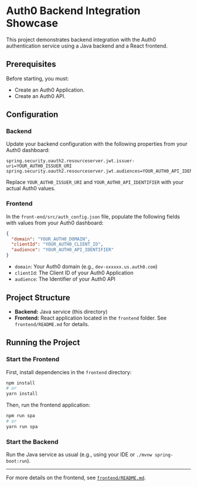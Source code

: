 # Auth0 Backend Integration Showcase

This project demonstrates backend integration with the Auth0 authentication service using a Java backend and a React frontend.

## Prerequisites

Before starting, you must:
- Create an Auth0 Application.
- Create an Auth0 API.

## Configuration

### Backend

Update your backend configuration with the following properties from your Auth0 dashboard:

```properties
spring.security.oauth2.resourceserver.jwt.issuer-uri=YOUR_AUTH0_ISSUER_URI
spring.security.oauth2.resourceserver.jwt.audiences=YOUR_AUTH0_API_IDENTIFIER
```

Replace `YOUR_AUTH0_ISSUER_URI` and `YOUR_AUTH0_API_IDENTIFIER` with your actual Auth0 values.

### Frontend

In the `front-end/src/auth_config.json` file, populate the following fields with values from your Auth0 dashboard:

```json
{
  "domain": "YOUR_AUTH0_DOMAIN",
  "clientId": "YOUR_AUTH0_CLIENT_ID",
  "audience": "YOUR_AUTH0_API_IDENTIFIER"
}
```

- `domain`: Your Auth0 domain (e.g., `dev-xxxxxx.us.auth0.com`)
- `clientId`: The Client ID of your Auth0 Application
- `audience`: The Identifier of your Auth0 API

## Project Structure

- **Backend:** Java service (this directory)
- **Frontend:** React application located in the `frontend` folder. See `frontend/README.md` for details.

## Running the Project

### Start the Frontend

First, install dependencies in the `frontend` directory:

```bash
npm install
# or
yarn install
```

Then, run the frontend application:

```bash
npm run spa
# or
yarn run spa
```

### Start the Backend

Run the Java service as usual (e.g., using your IDE or `./mvnw spring-boot:run`).

---

For more details on the frontend, see [`frontend/README.md`](frontend/README.md).
